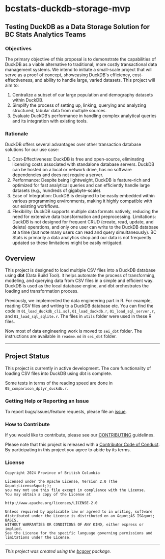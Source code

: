 <!-- 
Add a project state badge

See <https://github.com/BCDevExchange/Our-Project-Docs/blob/master/discussion/projectstates.md> 
If you have bcgovr installed and you use RStudio, click the 'Insert BCDevex Badge' Addin.
-->

bcstats-duckdb-storage-mvp
============================

## Testing DuckDB as a Data Storage Solution for BC Stats Analytics Teams

### Objectives
The primary objective of this proposal is to demonstrate the capabilities of DuckDB as a viable alternative to traditional, more costly transactional data management systems. We intend to initiate a small-scale project that will serve as a proof of concept, showcasing DuckDB's efficiency, cost-effectiveness, and ability to handle large, varied datasets. This project will aim to:
1. Centralize a subset of our large population and demography datasets within DuckDB.
2. Simplify the process of setting up, linking, querying and analyzing structured, tabular data from multiple sources.
3. Evaluate DuckDB’s performance in handling complex analytical queries and its integration with existing tools. 

### Rationale
DuckDB offers several advantages over other transaction database solutions for our use case:
1. Cost-Effectiveness: DuckDB is free and open-source, eliminating licensing costs associated with standalone database servers. DuckDB can be hosted on a local or network drive, has no software dependencies and does not require a server.
2.	Performance: Despite being lightweight, DuckDB is feature-rich and optimized for fast analytical queries and can efficiently handle large datasets (e.g., hundreds of gigabyte-scale).
3.	Ease of Integration: DuckDB is designed to be easily embedded within various programming environments, making it highly compatible with our existing workflows.
4.	Flexibility: DuckDB supports multiple data formats natively, reducing the need for extensive data transformation and preprocessing.
Limitations: DuckDB is not designed for frequent CRUD (create, read, update, and delete) operations, and only one user can write to the DuckDB database at a time (but note many users can read and query simultaneously).  BC Stats is primarily a data analytics shop and our data is not frequently updated so these limitations might be easily mitigated.


## Overview

This project is designed to load multiple CSV files into a DuckDB database using **dbt** (Data Build Tool). It helps automate the process of transforming, modeling, and querying data from CSV files in a simple and efficient way. DuckDB is used as the local database engine, and dbt orchestrates the loading and transformation process.

Previously, we implemented the data engineering part in R. For example, reading CSV files and writing to a DuckDB database etc. You can find the code in `01_load_duckdb_cli.sql`, `01_load_duckdb.r`, `01_load_sql_server.r`, and `01_load_sql_sqlite.r`. The files in `utils` folder were used in these R files.  

Now most of data engineering work is moved to `sei_dbt` folder. The instructions are available in `readme.md` in `sei_dbt` folder. 

---

## Project Status

This project is currently in active development. 
The core functionality of loading CSV files into DuckDB using dbt is complete. 

Some tests in terms of the reading speed are done in `05_comparison_dplyr_duckdb.r`.


### Getting Help or Reporting an Issue

To report bugs/issues/feature requests, please file an [issue](https://github.com/bcgov/bcstats-duckdb/issues/).

### How to Contribute

If you would like to contribute, please see our [CONTRIBUTING](CONTRIBUTING.md) guidelines.

Please note that this project is released with a [Contributor Code of Conduct](CODE_OF_CONDUCT.md). By participating in this project you agree to abide by its terms.

### License

```
Copyright 2024 Province of British Columbia

Licensed under the Apache License, Version 2.0 (the &quot;License&quot;);
you may not use this file except in compliance with the License.
You may obtain a copy of the License at

http://www.apache.org/licenses/LICENSE-2.0

Unless required by applicable law or agreed to in writing, software distributed under the License is distributed on an &quot;AS IS&quot; BASIS,
WITHOUT WARRANTIES OR CONDITIONS OF ANY KIND, either express or implied.
See the License for the specific language governing permissions and limitations under the License.
```
---
*This project was created using the [bcgovr](https://github.com/bcgov/bcgovr) package.* 
